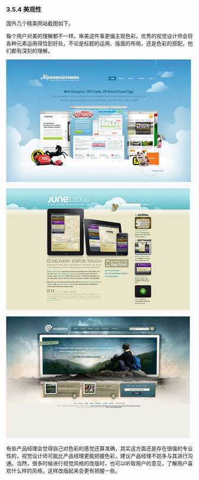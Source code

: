 ### 3.5.4 美观性

国外几个精美网站截图如下。

每个用户对美的理解都不一样。审美这件事更偏主观色彩。优秀的视觉设计师会将各种元素运用得恰到好处，不论是标题的运用、版面的布局，还是色彩的搭配，他们都有深刻的理解。

![](images/image02042.jpeg)

![](images/image02043.jpeg)

![](images/image02044.jpeg)

有些产品经理会觉得自己对色彩的感觉还算准确，其实这方面还是存在很强的专业性的，视觉设计师可能比产品经理更能把握色彩，建议产品经理不妨多与其进行沟通。当然，很多时候进行视觉风格的改版时，也可以听取用户的意见，了解用户喜欢什么样的风格，这样改版起来会更有把握一些。
